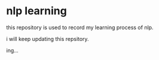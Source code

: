 # nlp learning

this repository is used to record my learning process of nlp.

i will keep updating this repsitory.

ing...